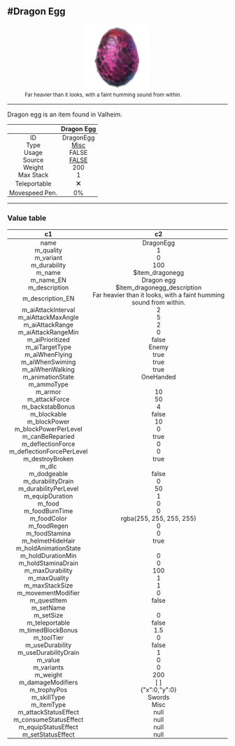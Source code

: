 <meta property="og:title" content="Dragon Egg - MoreValheim" /><meta property="og:type" content="website" /><meta property="og:image" content="/assets/dragon_egg.png" /><meta property="og:description" content="Dragon Egg is an item found in Valheim." /><meta name="theme-color" content="#546D78"><meta name="twitter:card" content="summary_large_image">
#Dragon Egg
-------------
<style>img {width:20px;}.tb {width:150px;display: block;margin-left: auto;margin-right: auto;}</style>

<style>.md-typeset table:not([class]) th:not([align]) {min-width:unset!important;}</style>
<style>td{padding:0em 0.3em!important;text-align:center!important;border-left:.05rem solid var(--md-default-fg-color--lightest)}</style>

<style>th{padding:0.1em 0.3em!important;text-align:center!important;font-weight:bold}</style>

<style>pre{text-align:right!important}</style>
<style>table tr td:first-child {border-left: 0;};</style>

<figure><img src="/assets/dragon_egg.png" class="tb" /><figcaption><small>Far heavier than it looks, with a faint humming sound from within.</small></figcaption></figure>

-------------

Dragon egg is an item found in Valheim.

|        | Dragon Egg              |
| ----------- | ------------------------------------ |
| ID |DragonEgg
| Type | [Misc](../../types/misc)
| Usage | FALSE<br>
| Source | [FALSE](../../item/false)
| Weight | 200 |
| Max Stack | 1 |
| Teleportable | 🗙
| Movespeed Pen. | 0%


-------------

### Value table
|c1|c2|
|----|----|
|name|DragonEgg|
|m_quality|1|
|m_variant|0|
|m_durability|100|
|m_name|$item_dragonegg|
|m_name_EN|Dragon egg|
|m_description|$item_dragonegg_description|
|m_description_EN|Far heavier than it looks, with a faint humming sound from within.|
|m_aiAttackInterval|2|
|m_aiAttackMaxAngle|5|
|m_aiAttackRange|2|
|m_aiAttackRangeMin|0|
|m_aiPrioritized|false|
|m_aiTargetType|Enemy|
|m_aiWhenFlying|true|
|m_aiWhenSwiming|true|
|m_aiWhenWalking|true|
|m_animationState|OneHanded|
|m_ammoType||
|m_armor|10|
|m_attackForce|50|
|m_backstabBonus|4|
|m_blockable|false|
|m_blockPower|10|
|m_blockPowerPerLevel|0|
|m_canBeReparied|true|
|m_deflectionForce|0|
|m_deflectionForcePerLevel|0|
|m_destroyBroken|true|
|m_dlc||
|m_dodgeable|false|
|m_durabilityDrain|0|
|m_durabilityPerLevel|50|
|m_equipDuration|1|
|m_food|0|
|m_foodBurnTime|0|
|m_foodColor|rgba(255, 255, 255, 255)|
|m_foodRegen|0|
|m_foodStamina|0|
|m_helmetHideHair|true|
|m_holdAnimationState||
|m_holdDurationMin|0|
|m_holdStaminaDrain|0|
|m_maxDurability|100|
|m_maxQuality|1|
|m_maxStackSize|1|
|m_movementModifier|0|
|m_questItem|false|
|m_setName||
|m_setSize|0|
|m_teleportable|false|
|m_timedBlockBonus|1.5|
|m_toolTier|0|
|m_useDurability|false|
|m_useDurabilityDrain|1|
|m_value|0|
|m_variants|0|
|m_weight|200|
|m_damageModifiers|[  ]|
|m_trophyPos|{"x":0,"y":0}|
|m_skillType|Swords|
|m_itemType|Misc|
|m_attackStatusEffect|null|
|m_consumeStatusEffect|null|
|m_equipStatusEffect|null|
|m_setStatusEffect|null|
